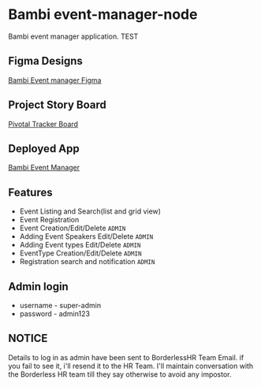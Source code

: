 # Bambi event-manager-node

Bambi event manager application. TEST

## Figma Designs

[Bambi Event manager Figma](https://www.figma.com/file/X5XqgYVFQ2q5S5Xvpsqfqt/Event-manager?node-id=0%3A1)

## Project Story Board

[Pivotal Tracker Board](https://www.pivotaltracker.com/n/projects/2486987)

## Deployed App

[Bambi Event Manager](https://doubtful-ox-apron.cyclic.app/)

## Features

- Event Listing and Search(list and grid view)
- Event Registration
- Event Creation/Edit/Delete `ADMIN`
- Adding Event Speakers Edit/Delete `ADMIN`
- Adding Event types Edit/Delete `ADMIN`
- EventType Creation/Edit/Delete `ADMIN`
- Registration search and notification `ADMIN`

## Admin login 
  - username - super-admin
  - password - admin123

## NOTICE

Details to log in as admin have been sent to BorderlessHR Team Email.
if you fail to see it, i'll resend it to the HR Team. I'll maintain conversation with the Borderless HR team till they say otherwise to avoid any impostor.
